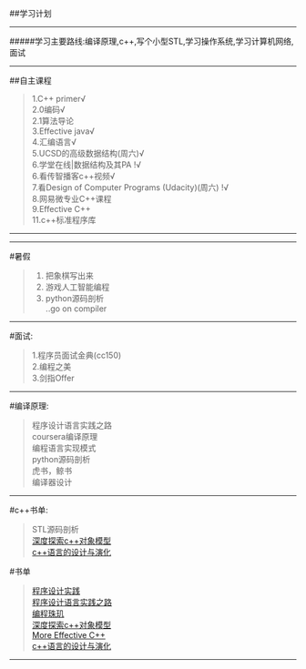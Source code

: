 ##学习计划

----

#####学习主要路线:编译原理,c++,写个小型STL,学习操作系统,学习计算机网络,面试

---
##自主课程

>1.C++ primer√<br>
>2.0编码√<br>
>2.1算法导论<br>
>3.Effective java√<br>
>4.汇编语言√<br>
>5.UCSD的高级数据结构(周六)√<br>
>6.学堂在线|数据结构及其PA !√<br>
>6.看传智播客c++视频√<br>
>7.看Design of Computer Programs (Udacity)(周六) !√<br>
>8.网易微专业C++课程<br>
>9.Effective C++<br>
>11.c++标准程序库

-----
-----

#暑假
>1. 把象棋写出来<br>
>2. 游戏人工智能编程<br>
>3. python源码剖析<br>
>..go on compiler

----

#面试:
>1.程序员面试金典(cc150)<br>
>2.编程之美<br>
>3.剑指Offer<br>

----

#编译原理:
>程序设计语言实践之路<br>
>coursera编译原理<br>
>编程语言实现模式<br>
>python源码剖析<br>
>虎书，鲸书<br>
>编译器设计

----

#c++书单:
> STL源码剖析<br>
> [深度探索c++对象模型](https://book.douban.com/subject/1091086/)<br>
> [c++语言的设计与演化](https://book.douban.com/subject/1096216/)<br>

#书单
>[程序设计实践](https://book.douban.com/subject/1173548/) <br>
>[程序设计语言实践之路](https://book.douban.com/subject/2152385/)<br>
>[编程珠玑](https://book.douban.com/subject/1096216//book.douban.com/subject/3227098/)<br>
>[深度探索c++对象模型](https://book.douban.com/subject/1091086/)<br>
>[More Effective C++](https://book.douban.com/subject/5908727/)<br>
>[c++语言的设计与演化](https://book.douban.com/subject/1096216/)<br>

----

